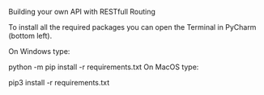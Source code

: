 Building your own API with RESTfull Routing

To install all the required packages you can open the Terminal in PyCharm (bottom left).

On Windows type:

python -m pip install -r requirements.txt
On MacOS type:

pip3 install -r requirements.txt
